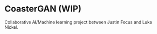 # CoasterGAN (WIP)

Collaborative AI/Machine learning project between Justin Focus and Luke Nickel.

